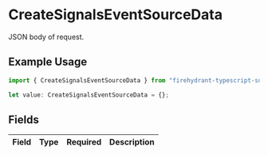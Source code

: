# CreateSignalsEventSourceData

JSON body of request.

## Example Usage

```typescript
import { CreateSignalsEventSourceData } from "firehydrant-typescript-sdk/models/components";

let value: CreateSignalsEventSourceData = {};
```

## Fields

| Field       | Type        | Required    | Description |
| ----------- | ----------- | ----------- | ----------- |